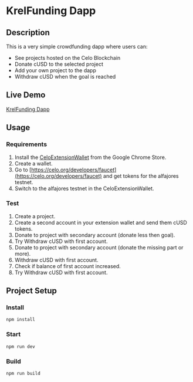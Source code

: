 # KrelFunding Dapp

## Description

This is a very simple crowdfunding dapp where users can:

- See projects hosted on the Celo Blockchain
- Donate cUSD to the selected project
- Add your own project to the dapp
- Withdraw cUSD when the goal is reached

## Live Demo

[KrelFunding Dapp](https://krel-developer.github.io/)

## Usage

### Requirements

1. Install the [CeloExtensionWallet](https://chrome.google.com/webstore/detail/celoextensionwallet/kkilomkmpmkbdnfelcpgckmpcaemjcdh?hl=en) from the Google Chrome Store.
2. Create a wallet.
3. Go to [https://celo.org/developers/faucet](https://celo.org/developers/faucet) and get tokens for the alfajores testnet.
4. Switch to the alfajores testnet in the CeloExtensionWallet.

### Test

1. Create a project.
2. Create a second account in your extension wallet and send them cUSD tokens.
3. Donate to project with secondary account (donate less then goal).
4. Try Withdraw cUSD with first account.
5. Donate to project with secondary account (donate the missing part or more).
6. Withdraw cUSD with first account.
7. Check if balance of first account increased.
8. Try Withdraw cUSD with first account.

## Project Setup

### Install

```
npm install
```

### Start

```
npm run dev
```

### Build

```
npm run build
```
